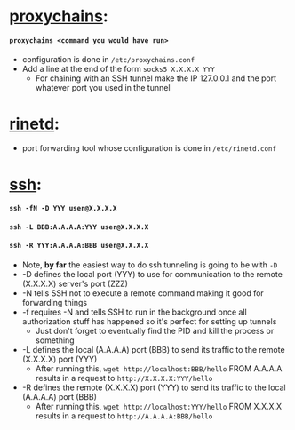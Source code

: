 # [proxychains](https://web.archive.org/web/20191115232017/https://www.linuxbabe.com/desktop-linux/how-to-use-proxychains-to-redirect-your-traffic-through-proxy-server):
#### `proxychains <command you would have run>`
  * configuration is done in `/etc/proxychains.conf`
  * Add a line at the end of the form `socks5 X.X.X.X YYY`
    * For chaining with an SSH tunnel make the IP 127.0.0.1 and the port whatever port you used in the tunnel
  
# [rinetd](https://web.archive.org/web/20191202033419/http://man.docs.sk/8/rinetd.html):
  * port forwarding tool whose configuration is done in `/etc/rinetd.conf`


# [ssh](https://linux.die.net/man/1/ssh):
#### `ssh -fN -D YYY user@X.X.X.X`
#### `ssh -L BBB:A.A.A.A:YYY user@X.X.X.X`
#### `ssh -R YYY:A.A.A.A:BBB user@X.X.X.X`
  * Note, **by far** the easiest way to do ssh tunneling is going to be with `-D`
  * -D defines the local port (YYY) to use for communication to the remote (X.X.X.X) server's port (ZZZ)
  * -N tells SSH not to execute a remote command making it good for forwarding things
  * -f requires -N and tells SSH to run in the background once all authorization stuff has happened so it's perfect for setting up tunnels
    * Just don't forget to eventually find the PID and kill the process or something
  * -L defines the local (A.A.A.A) port (BBB) to send its traffic to the remote (X.X.X.X) port (YYY)
    * After running this, `wget http://localhost:BBB/hello` FROM A.A.A.A results in a request to `http://X.X.X.X:YYY/hello`
  * -R defines the remote (X.X.X.X) port (YYY) to send its traffic to the local (A.A.A.A) port (BBB)
    * After running this, `wget http://localhost:YYY/hello` FROM X.X.X.X results in a request to `http://A.A.A.A:BBB/hello`

